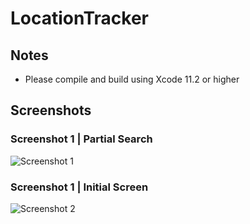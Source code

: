 
# LocationTracker

## Notes

- Please compile and build using Xcode 11.2 or higher

## Screenshots


### Screenshot 1 | Partial Search

![Screenshot 1](https://raw.githubusercontent.com/arunabhdas/swiftdevchallenge/master/screenshot_1.jpg?token=AADGYSME73RTDFBU3WIU5I26B5PII)


### Screenshot 1 | Initial Screen

![Screenshot 2](https://raw.githubusercontent.com/arunabhdas/swiftdevchallenge/master/screenshot_2.jpg?token=AADGYSMP4QBV7ZZZPOAREKC6B5PKC)
